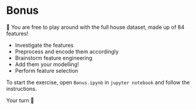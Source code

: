 # Bonus

🎯 You are free to play around with the full house dataset, made up of 84 features!

- Investigate the features
- Preprocess and encode them accordingly
- Brainstorm feature engineering
- Add them your modelling!
- Perform feature selection

To start the exercise, open `Bonus.ipynb` in `jupyter notebook` and follow the instructions.

Your turn 🚀
